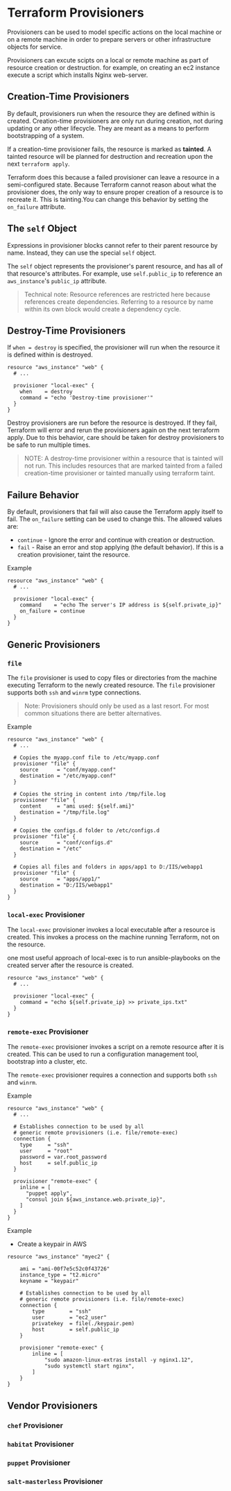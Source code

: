 # Terraform Provisioners

Provisioners can be used to model specific actions on the local machine or on a remote machine in order to prepare servers or other infrastructure objects for service.

Provisioners can excute scipts on a local or remote machine as part of resource creation or destruction. for example, on creating an ec2 instance execute a script which installs Nginx web-server.

## Creation-Time Provisioners

By default, provisioners run when the resource they are defined within is created. Creation-time provisioners are only run during creation, not during updating or any other lifecycle. They are meant as a means to perform bootstrapping of a system.

If a creation-time provisioner fails, the resource is marked as __tainted__. A tainted resource will be planned for destruction and recreation upon the next `terraform apply`. 

Terraform does this because a failed provisioner can leave a resource in a semi-configured state. Because Terraform cannot reason about what the provisioner does, the only way to ensure proper creation of a resource is to recreate it. This is tainting.You can change this behavior by setting the `on_failure` attribute.

## The `self` Object
Expressions in provisioner blocks cannot refer to their parent resource by name. Instead, they can use the special `self` object.

The `self` object represents the provisioner's parent resource, and has all of that resource's attributes. For example, use `self.public_ip` to reference an `aws_instance`'s `public_ip` attribute.

>Technical note: Resource references are restricted here because references create dependencies. Referring to a resource by name within its own block would create a dependency cycle.


## Destroy-Time Provisioners

If `when = destroy` is specified, the provisioner will run when the resource it is defined within is destroyed.

```
resource "aws_instance" "web" {
  # ...

  provisioner "local-exec" {
    when    = destroy
    command = "echo 'Destroy-time provisioner'"
  }
}
```

Destroy provisioners are run before the resource is destroyed. If they fail, Terraform will error and rerun the provisioners again on the next terraform apply. Due to this behavior, care should be taken for destroy provisioners to be safe to run multiple times.

>NOTE: A destroy-time provisioner within a resource that is tainted will not run. This includes resources that are marked tainted from a failed creation-time provisioner or tainted manually using terraform taint.

## Failure Behavior

By default, provisioners that fail will also cause the Terraform apply itself to fail. The `on_failure` setting can be used to change this. The allowed values are:

- `continue` - Ignore the error and continue with creation or destruction.
- `fail` - Raise an error and stop applying (the default behavior). If this is a creation provisioner, taint the resource.

Example
```
resource "aws_instance" "web" {
  # ...

  provisioner "local-exec" {
    command    = "echo The server's IP address is ${self.private_ip}"
    on_failure = continue
  }
}
```

## Generic Provisioners

### `file`

The `file` provisioner is used to copy files or directories from the machine executing Terraform to the newly created resource. The `file` provisioner supports both `ssh` and `winrm` type connections.

>Note: Provisioners should only be used as a last resort. For most common situations there are better alternatives.

Example

```
resource "aws_instance" "web" {
  # ...

  # Copies the myapp.conf file to /etc/myapp.conf
  provisioner "file" {
    source      = "conf/myapp.conf"
    destination = "/etc/myapp.conf"
  }

  # Copies the string in content into /tmp/file.log
  provisioner "file" {
    content     = "ami used: ${self.ami}"
    destination = "/tmp/file.log"
  }

  # Copies the configs.d folder to /etc/configs.d
  provisioner "file" {
    source      = "conf/configs.d"
    destination = "/etc"
  }

  # Copies all files and folders in apps/app1 to D:/IIS/webapp1
  provisioner "file" {
    source      = "apps/app1/"
    destination = "D:/IIS/webapp1"
  }
}
```


### `local-exec` Provisioner

The `local-exec` provisioner invokes a local executable after a resource is created. This invokes a process on the machine running Terraform, not on the resource. 

one most useful approach of local-exec is to run ansible-playbooks on the created server after the resource is created.

```
resource "aws_instance" "web" {
  # ...

  provisioner "local-exec" {
    command = "echo ${self.private_ip} >> private_ips.txt"
  }
}
```

### `remote-exec` Provisioner

The `remote-exec` provisioner invokes a script on a remote resource after it is created. This can be used to run a configuration management tool, bootstrap into a cluster, etc.

The `remote-exec` provisioner requires a connection and supports both `ssh` and `winrm`.

Example 

```
resource "aws_instance" "web" {
  # ...

  # Establishes connection to be used by all 
  # generic remote provisioners (i.e. file/remote-exec)
  connection {
    type     = "ssh"
    user     = "root"
    password = var.root_password
    host     = self.public_ip
  }

  provisioner "remote-exec" {
    inline = [
      "puppet apply",
      "consul join ${aws_instance.web.private_ip}",
    ]
  }
}
```

Example

- Create a keypair in AWS

```
resource "aws_instance" "myec2" {

    ami = "ami-00f7e5c52c0f43726"
    instance_type = "t2.micro"
    keyname = "keypair"

    # Establishes connection to be used by all 
    # generic remote provisioners (i.e. file/remote-exec)
    connection {
        type        = "ssh"
        user        = "ec2_user"
        privatekey  = file(./keypair.pem)
        host        = self.public_ip
    }

    provisioner "remote-exec" {
        inline = [
            "sudo amazon-linux-extras install -y nginx1.12",
            "sudo systemctl start nginx",
        ]
    }
}
```

## Vendor Provisioners

### `chef` Provisioner
### `habitat` Provisioner
### `puppet` Provisioner
### `salt-masterless` Provisioner
